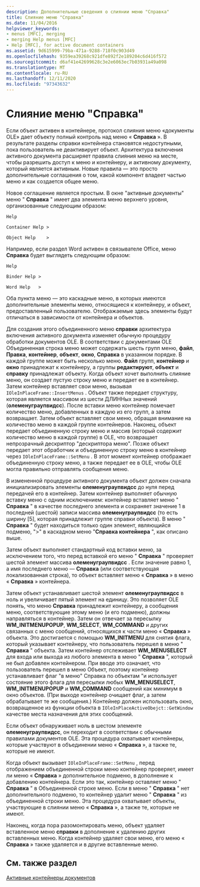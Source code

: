 ```yaml
---
description: Дополнительные сведения о слиянии меню "Справка"
title: Слияние меню "Справка"
ms.date: 11/04/2016
helpviewer_keywords:
- menus [MFC], merging
- merging Help menus [MFC]
- Help [MFC], for active document containers
ms.assetid: 9d615999-79ba-471a-9288-718f0c903d49
ms.openlocfilehash: 9359ea39268c921dfe892f2e189204c6d416f572
ms.sourcegitcommit: d6af41e42699628c3e2e6063ec7b03931a49a098
ms.translationtype: MT
ms.contentlocale: ru-RU
ms.lasthandoff: 12/11/2020
ms.locfileid: "97343632"
---
```

# <a name="help-menu-merging"></a>Слияние меню "Справка"

Если объект активен в контейнере, протокол слияния меню «документы OLE» дает объекту полный контроль над меню « **Справка** ». В результате разделы справки контейнера становятся недоступными, пока пользователь не деактивирует объект. Архитектура включения активного документа расширяет правила слияния меню на месте, чтобы разрешить доступ к меню и контейнеру, и активному документу, который является активным. Новые правила — это просто дополнительные соглашения о том, какой компонент владеет частью меню и как создается общее меню.

Новое соглашение является простым. В окне "активные документы" меню " **Справка** " имеет два элемента меню верхнего уровня, организованные следующим образом:

`Help`

`Container Help >`

`Object Help    >`

Например, если раздел Word активен в связывателе Office, меню **Справка** будет выглядеть следующим образом:

`Help`

`Binder Help >`

`Word Help   >`

Оба пункта меню — это каскадные меню, в которых имеются дополнительные элементы меню, относящиеся к контейнеру, и объект, предоставленный пользователю. Отображаемые здесь элементы будут отличаться в зависимости от контейнера и объектов.

Для создания этого объединенного меню **справки** архитектура включения активного документа изменяет обычную процедуру обработки документов OLE. В соответствии с документами OLE Объединенная строка меню может содержать шесть групп меню, **файл**, **Правка**, **контейнер**, **объект**, **окно**, **Справка** в указанном порядке. В каждой группе может быть несколько меню. **Файл** групп, **контейнер** и **окно** принадлежат к контейнеру, а группы **редактируют**, **объект** и **справку** принадлежат объекту. Когда объект хочет выполнить слияние меню, он создает пустую строку меню и передает ее в контейнер. Затем контейнер вставляет свои меню, вызывая `IOleInPlaceFrame::InsertMenus` . Объект также передает структуру, которая является массивом из шести ДЛИННых значений (**олеменуграупвидсс**). После вставки меню контейнер помечает количество меню, добавленных в каждую из его групп, а затем возвращает. Затем объект вставляет свои меню, обращая внимание на количество меню в каждой группе контейнеров. Наконец, объект передает объединенную строку меню и массив (который содержит количество меню в каждой группе) в OLE, что возвращает непрозрачный дескриптор "дескриптора меню". Позже объект передает этот обработчик и объединенную строку меню в контейнер через `IOleInPlaceFrame::SetMenu` . В этот момент контейнер отображает объединенную строку меню, а также передает ее в OLE, чтобы OLE могла правильно отправлять сообщения меню.

В измененной процедуре активного документа объект должен сначала инициализировать элементы **олеменуграупвидсс** до нуля перед передачей его в контейнер. Затем контейнер выполняет обычную вставку меню с одним исключением: контейнер вставляет меню " **Справка** " в качестве последнего элемента и сохраняет значение 1 в последней (шестой) записи массива **олеменуграупвидсс** (то есть ширину [5], которая принадлежит группе справки объекта). В меню " **Справка** " будет находиться только один элемент, являющийся подменю, ">" в каскадном меню "**Справка контейнера** ", как описано выше.

Затем объект выполняет стандартный код вставки меню, за исключением того, что перед вставкой его меню " **Справка** " проверяет шестой элемент массива **олеменуграупвидсс** . Если значение равно 1, а имя последнего меню — **Справка** (или соответствующая локализованная строка), то объект вставляет меню « **Справка** » в меню « **Справка** » контейнера.

Затем объект устанавливает шестой элемент **олеменуграупвидсс** в ноль и увеличивает пятый элемент на единицу. Это позволяет OLE понять, что меню **Справка** принадлежит контейнеру, а сообщения меню, соответствующие этому меню (и его подменю), должны направляться в контейнер. Затем он отвечает за пересылку **WM_INITMENUPOPUP**, **WM_SELECT**, **WM_COMMAND** и других связанных с меню сообщений, относящихся к части меню « **Справка** » объекта. Это достигается с помощью **WM_INITMENU** для снятия флага, который указывает контейнеру, что пользователь перешел в меню " **Справка** " объекта. Затем контейнер отслеживает **WM_MENUSELECT** для входа или выхода из любого элемента в меню " **Справка** ", который не был добавлен контейнером. При вводе это означает, что пользователь перешел в меню Объект, поэтому контейнер устанавливает флаг "в меню" Справка по объектам "и использует состояние этого флага для пересылки любых **WM_MENUSELECT**, **WM_INITMENUPOPUP** и **WM_COMMAND** сообщений как минимум в окно объектов. (При выходе контейнер очищает флаг, а затем обрабатывает те же сообщения.) Контейнер должен использовать окно, возвращенное из функции объекта в `IOleInPlaceActiveObejct::GetWindow` качестве места назначения для этих сообщений.

Если объект обнаруживает ноль в шестом элементе **олеменуграупвидсс**, он переходит в соответствии с обычными правилами документов OLE. Эта процедура охватывает контейнеры, которые участвуют в объединении меню « **Справка** », а также те, которые не имеют.

Когда объект вызывает `IOleInPlaceFrame::SetMenu` , перед отображением объединенной строки меню контейнер проверяет, имеет ли меню « **Справка** » дополнительное подменю, в дополнение к добавлению контейнера. Если это так, контейнер оставляет меню " **Справка** " в Объединенной строке меню. Если в меню " **Справка** " нет дополнительного подменю, то контейнер удалит меню " **Справка** " из объединенной строки меню. Эта процедура охватывает объекты, участвующие в слиянии меню « **Справка** », а также те, которые не имеют.

Наконец, когда пора разомонтировать меню, объект удаляет вставленное меню **справки** в дополнение к удалению других вставленных меню. Когда контейнер удаляет свои меню, его меню « **Справка** » также удаляется и в другие вставленные меню.

## <a name="see-also"></a>См. также раздел

[Активные контейнеры документов](active-document-containers.md)
